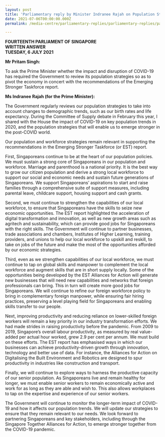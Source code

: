 ```yaml
---
layout: post
title: 'Parliamentary reply by Minister Indranee Rajah on Population Strategies and Emerging Stronger Taskforce Report'
date: 2021-07-06T00:00:00.000Z
permalink: /media-centre/parliamentary-replies/parliamentary-replies/parliamentary-reply-by-minister-indranee-rajah-on-population-strategies-and-emerging-stronger-taskforce-report

---
```



**FOURTEENTH PARLIAMENT OF SINGAPORE**  
**WRITTEN ANSWER**  
**TUESDAY, 6 JULY 2021**

**Mr Pritam Singh:**

To ask the Prime Minister whether the impact and disruption of COVID-19 has required the Government to review its population strategies so as to pivot the economy in concert with the recommendations of the Emerging Stronger Taskforce report.

**Ms Indranee Rajah (for the Prime Minister):** 

The Government regularly reviews our population strategies to take into account changes to demographic trends, such as our birth rates and life expectancy. During the Committee of Supply debate in February this year, I shared with the House the impact of COVID-19 on key population trends in 2020, and the population strategies that will enable us to emerge stronger in the post-COVID world. 

Our population and workforce strategies remain relevant in supporting the recommendations in the Emerging Stronger Taskforce (or EST) report.

First, Singaporeans continue to be at the heart of our population policies. We must sustain a strong core of Singaporeans in our population and workforce. Marriage and parenthood is a national priority. It is the best way to grow our citizen population and derive a strong local workforce to support our social and economic needs and sustain future generations of Singaporeans. We support Singaporeans’ aspirations to start and raise families through a comprehensive suite of support measures, including parental leave, childcare support, housing support and cash grants.

Second, we must continue to strengthen the capabilities of our local workforce, to ensure that Singaporeans have the skills to seize new economic opportunities. The EST report highlighted the acceleration of digital transformation and innovation, as well as new growth areas such as agritech and sustainability, which can provide good jobs for Singaporeans with the right skills. The Government will continue to partner businesses, trade associations and chambers, Institutes of Higher Learning, training providers, and unions to help our local workforce to upskill and reskill, to take on jobs of the future and make the most of the opportunities afforded by our economic strategies.

Third, even as we strengthen capabilities of our local workforce, we must continue to tap on global skills and manpower to complement the local workforce and augment skills that are in short supply locally. Some of the opportunities being developed by the EST Alliances for Action will generate new businesses that will need new capabilities and networks that foreign professionals can bring. This in turn will create more good jobs for Singaporeans. We will continue to refine our foreign workforce policy to bring in complementary foreign manpower, while ensuring fair hiring practices, preserving a level playing field for Singaporeans and enabling skills transfer to our people. 

Next, improving productivity and reducing reliance on lower-skilled foreign workers will remain a key priority in our industry transformation efforts. We had made strides in raising productivity before the pandemic. From 2009 to 2019, Singapore’s overall labour productivity, as measured by real value-added per actual hour worked, grew 2.9 per cent per annum. We must build on these efforts. The EST report has emphasised ways in which our businesses can achieve productivity-driven growth through innovation, technology and better use of data. For instance, the Alliances for Action on Digitalising the Built Environment and Robotics are designed to spur productivity in industries like construction and transport. 

Finally, we will continue to explore ways to harness the productive capacity of our senior population. As Singaporeans live and remain healthy for longer, we must enable senior workers to remain economically active and work for as long as they are able and wish to. This also allows workplaces to tap on the expertise and experience of our senior workers.

The Government will continue to monitor the longer-term impact of COVID-19 and how it affects our population trends. We will update our strategies to ensure that they remain relevant to our needs. We look forward to partnering Singaporeans and key stakeholders, including through the Singapore Together Alliances for Action, to emerge stronger together from the COVID-19 pandemic.
